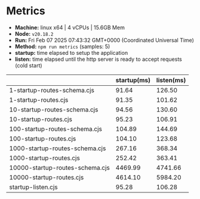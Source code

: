 # Metrics
* __Machine:__ linux x64 | 4 vCPUs | 15.6GB Mem
* __Node:__ `v20.18.2`
* __Run:__ Fri Feb 07 2025 07:43:32 GMT+0000 (Coordinated Universal Time)
* __Method:__ `npm run metrics` (samples: 5)
* __startup:__ time elapsed to setup the application
* __listen:__ time elapsed until the http server is ready to accept requests (cold start)

| | startup(ms) | listen(ms) |
|-| -       | -      |
| 1-startup-routes-schema.cjs | 91.64 | 126.50 |
| 1-startup-routes.cjs | 91.35 | 101.62 |
| 10-startup-routes-schema.cjs | 94.56 | 130.60 |
| 10-startup-routes.cjs | 95.23 | 106.91 |
| 100-startup-routes-schema.cjs | 104.89 | 144.69 |
| 100-startup-routes.cjs | 104.10 | 123.68 |
| 1000-startup-routes-schema.cjs | 267.16 | 368.34 |
| 1000-startup-routes.cjs | 252.42 | 363.41 |
| 10000-startup-routes-schema.cjs | 4469.99 | 4741.66 |
| 10000-startup-routes.cjs | 4614.10 | 5984.20 |
| startup-listen.cjs | 95.28 | 106.28 |
